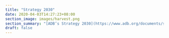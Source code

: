 ```yaml
---
title: "Strategy 2030"
date: 2020-04-03T14:27:23+08:00
section_image: images/harvest.png
section_summary: "[ADB’s Strategy 2030](https://www.adb.org/documents/strategy-2030-prosperous-inclusive-resilient-sustainable-asia-pacific) aims to eradicate extreme poverty while working for a prosperous, inclusive, resilient, and sustainable Asia and the Pacific. Financing partnerships are working intensely&mdash;designing and implementing projects, testing ideas, and sharing knowledge&mdash;to achieve the targets of Strategy 2030’s seven operational priorities."
draft: false
---
```


